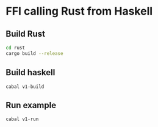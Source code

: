 # FFI calling Rust from Haskell

## Build Rust

```sh
cd rust
cargo build --release
```

## Build haskell

`cabal v1-build`

## Run example

`cabal v1-run`
